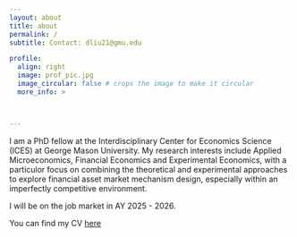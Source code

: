 ```yaml
---
layout: about
title: about
permalink: /
subtitle: Contact: dliu21@gmu.edu

profile:
  align: right
  image: prof_pic.jpg
  image_circular: false # crops the image to make it circular
  more_info: >



---
```


I am a PhD fellow at the Interdisciplinary Center for Economics Science (ICES) at George Mason University. My research interests include Applied Microeconomics, Financial Economics and Experimental Economics, with a particulor focus on combining the theoretical and experimental approaches to explore financial asset market mechanism design, especially within an imperfectly competitive environment.

I will be on the job market in AY 2025 - 2026.

You can find my CV [here](https://duan-liu.github.io/assets/pdf/Duan_CV.pdf)
